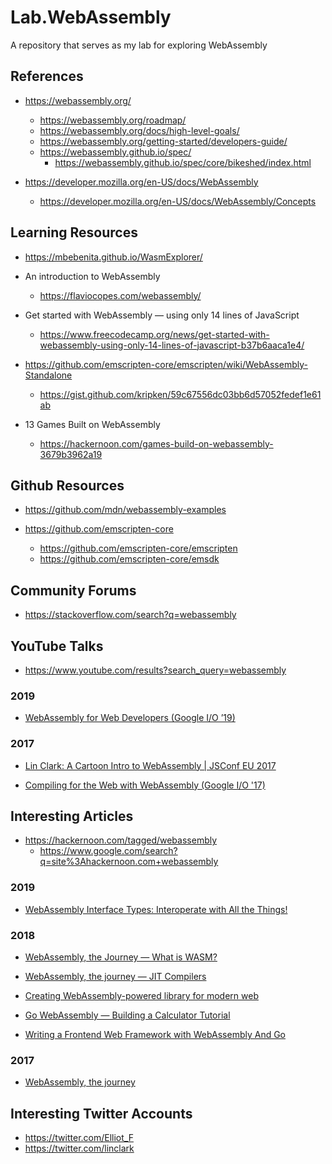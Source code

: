 # Lab.WebAssembly
A repository that serves as my lab for exploring WebAssembly

## References
- https://webassembly.org/
  + https://webassembly.org/roadmap/
  + https://webassembly.org/docs/high-level-goals/
  + https://webassembly.org/getting-started/developers-guide/
  + https://webassembly.github.io/spec/
    * https://webassembly.github.io/spec/core/bikeshed/index.html


- https://developer.mozilla.org/en-US/docs/WebAssembly
  + https://developer.mozilla.org/en-US/docs/WebAssembly/Concepts



## Learning Resources
- https://mbebenita.github.io/WasmExplorer/

- An introduction to WebAssembly
  + https://flaviocopes.com/webassembly/

- Get started with WebAssembly — using only 14 lines of JavaScript
  + https://www.freecodecamp.org/news/get-started-with-webassembly-using-only-14-lines-of-javascript-b37b6aaca1e4/


- https://github.com/emscripten-core/emscripten/wiki/WebAssembly-Standalone
  + https://gist.github.com/kripken/59c67556dc03bb6d57052fedef1e61ab


- 13 Games Built on WebAssembly
  + https://hackernoon.com/games-build-on-webassembly-3679b3962a19


## Github Resources
- https://github.com/mdn/webassembly-examples


- https://github.com/emscripten-core
  + https://github.com/emscripten-core/emscripten
  + https://github.com/emscripten-core/emsdk



## Community Forums
- https://stackoverflow.com/search?q=webassembly



## YouTube Talks
- https://www.youtube.com/results?search_query=webassembly

### 2019 

- [WebAssembly for Web Developers (Google I/O ’19)](https://www.youtube.com/watch?v=njt-Qzw0mVY)


### 2017 

- [Lin Clark: A Cartoon Intro to WebAssembly | JSConf EU 2017](https://www.youtube.com/watch?v=HktWin_LPf4)

- [Compiling for the Web with WebAssembly (Google I/O '17)](https://www.youtube.com/watch?v=6v4E6oksar0&t=241s)



## Interesting Articles
- https://hackernoon.com/tagged/webassembly
  + https://www.google.com/search?q=site%3Ahackernoon.com+webassembly



### 2019 

- [WebAssembly Interface Types: Interoperate with All the Things!](https://hacks.mozilla.org/2019/08/webassembly-interface-types/)



### 2018 

- [WebAssembly, the Journey — What is WASM?](https://hackernoon.com/webassembly-the-journey-what-is-wasm-caf9871108aa)


- [WebAssembly, the journey — JIT Compilers](https://medium.com/hackernoon/webassembly-the-journey-jit-compilers-dfa4081a6ffb)


- [Creating WebAssembly-powered library for modern web](https://hackernoon.com/creating-webassembly-powered-library-for-modern-web-846da334f8fc)


- [Go WebAssembly — Building a Calculator Tutorial](https://hackernoon.com/go-webassembly-building-a-calculator-tutorial-70fff89db6a9)


- [Writing a Frontend Web Framework with WebAssembly And Go](https://hackernoon.com/writing-a-frontend-web-framework-with-webassembly-and-go-ff84cd1346fe?source=rss----3a8144eabfe3---4)




### 2017 

- [WebAssembly, the journey](https://hackernoon.com/webassembly-the-journey-a069d6ea18a)




## Interesting Twitter Accounts
- https://twitter.com/Elliot_F
- https://twitter.com/linclark


